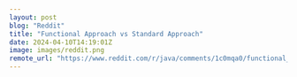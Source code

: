 ```yaml
---
layout: post
blog: "Reddit"
title: "Functional Approach vs Standard Approach"
date: 2024-04-10T14:19:01Z
image: images/reddit.png
remote_url: "https://www.reddit.com/r/java/comments/1c0mqa0/functional_approach_vs_standard_approach/"
---
```

